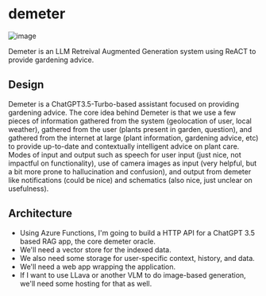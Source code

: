 # demeter
![image](https://github.com/user-attachments/assets/02965126-358c-48e6-a55e-4faa7677172e)


Demeter is an LLM Retreival Augmented Generation system using ReACT to provide gardening advice. 

## Design
Demeter is a ChatGPT3.5-Turbo-based assistant focused on providing gardening advice. The core idea behind Demeter is that we use a few pieces of information gathered from the system (geolocation of user, local weather), gathered from the user (plants present in garden, question), and gathered from the internet at large (plant information, gardening advice, etc) to provide up-to-date and contextually intelligent advice on plant care. Modes of input and output such as speech for user input (just nice, not impactful on functionality), use of camera images as input (very helpful, but a bit more prone to hallucination and confusion), and output from demeter like notifications (could be nice) and schematics (also nice, just unclear on usefulness).

## Architecture
- Using Azure Functions, I'm going to build a HTTP API for a ChatGPT 3.5 based RAG app, the core demeter oracle. 
- We'll need a vector store for the indexed data.
- We also need some storage for user-specific context, history, and data.
- We'll need a web app wrapping the application.
- If I want to use LLava or another VLM to do image-based generation, we'll need some hosting for that as well. 